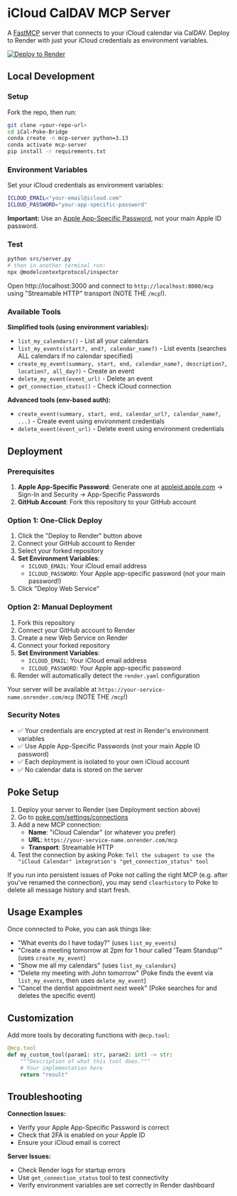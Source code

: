# iCloud CalDAV MCP Server

A [FastMCP](https://github.com/jlowin/fastmcp) server that connects to your iCloud calendar via CalDAV. Deploy to Render with just your iCloud credentials as environment variables.

[![Deploy to Render](https://render.com/images/deploy-to-render-button.svg)](https://render.com/deploy?repo=https://github.com/josejacas/iCal-Poke-Bridge)

## Local Development

### Setup

Fork the repo, then run:

```bash
git clone <your-repo-url>
cd iCal-Poke-Bridge
conda create -n mcp-server python=3.13
conda activate mcp-server
pip install -r requirements.txt
```

### Environment Variables

Set your iCloud credentials as environment variables:

```bash
ICLOUD_EMAIL="your-email@icloud.com"
ICLOUD_PASSWORD="your-app-specific-password"
```

**Important:** Use an [Apple App-Specific Password](https://support.apple.com/en-us/HT204397), not your main Apple ID password.

### Test

```bash
python src/server.py
# then in another terminal run:
npx @modelcontextprotocol/inspector
```

Open http://localhost:3000 and connect to `http://localhost:8000/mcp` using "Streamable HTTP" transport (NOTE THE `/mcp`!).

### Available Tools

**Simplified tools (using environment variables):**
- `list_my_calendars()` - List all your calendars
- `list_my_events(start?, end?, calendar_name?)` - List events (searches ALL calendars if no calendar specified)
- `create_my_event(summary, start, end, calendar_name?, description?, location?, all_day?)` - Create an event
- `delete_my_event(event_url)` - Delete an event
- `get_connection_status()` - Check iCloud connection

**Advanced tools (env-based auth):**
- `create_event(summary, start, end, calendar_url?, calendar_name?, ...)` - Create event using environment credentials
- `delete_event(event_url)` - Delete event using environment credentials

## Deployment

### Prerequisites

1. **Apple App-Specific Password**: Generate one at [appleid.apple.com](https://appleid.apple.com) → Sign-In and Security → App-Specific Passwords
2. **GitHub Account**: Fork this repository to your GitHub account

### Option 1: One-Click Deploy
1. Click the "Deploy to Render" button above
2. Connect your GitHub account to Render
3. Select your forked repository
4. **Set Environment Variables**:
   - `ICLOUD_EMAIL`: Your iCloud email address
   - `ICLOUD_PASSWORD`: Your Apple app-specific password (not your main password!)
5. Click "Deploy Web Service"

### Option 2: Manual Deployment
1. Fork this repository
2. Connect your GitHub account to Render
3. Create a new Web Service on Render
4. Connect your forked repository
5. **Set Environment Variables**:
   - `ICLOUD_EMAIL`: Your iCloud email address  
   - `ICLOUD_PASSWORD`: Your Apple app-specific password
6. Render will automatically detect the `render.yaml` configuration

Your server will be available at `https://your-service-name.onrender.com/mcp` (NOTE THE `/mcp`!)

### Security Notes
- ✅ Your credentials are encrypted at rest in Render's environment variables
- ✅ Use Apple App-Specific Passwords (not your main Apple ID password)
- ✅ Each deployment is isolated to your own iCloud account
- ✅ No calendar data is stored on the server

## Poke Setup

1. Deploy your server to Render (see Deployment section above)
2. Go to [poke.com/settings/connections](https://poke.com/settings/connections)
3. Add a new MCP connection:
   - **Name**: "iCloud Calendar" (or whatever you prefer)
   - **URL**: `https://your-service-name.onrender.com/mcp`
   - **Transport**: Streamable HTTP
4. Test the connection by asking Poke: `Tell the subagent to use the "iCloud Calendar" integration's "get_connection_status" tool`

If you run into persistent issues of Poke not calling the right MCP (e.g. after you've renamed the connection), you may send `clearhistory` to Poke to delete all message history and start fresh.

## Usage Examples

Once connected to Poke, you can ask things like:
- "What events do I have today?" (uses `list_my_events`)
- "Create a meeting tomorrow at 2pm for 1 hour called 'Team Standup'" (uses `create_my_event`)
- "Show me all my calendars" (uses `list_my_calendars`)
- "Delete my meeting with John tomorrow" (Poke finds the event via `list_my_events`, then uses `delete_my_event`)
- "Cancel the dentist appointment next week" (Poke searches for and deletes the specific event)

## Customization

Add more tools by decorating functions with `@mcp.tool`:

```python
@mcp.tool
def my_custom_tool(param1: str, param2: int) -> str:
    """Description of what this tool does."""
    # Your implementation here
    return "result"
```

## Troubleshooting

**Connection Issues:**
- Verify your Apple App-Specific Password is correct
- Check that 2FA is enabled on your Apple ID
- Ensure your iCloud email is correct

**Server Issues:**
- Check Render logs for startup errors
- Use `get_connection_status` tool to test connectivity
- Verify environment variables are set correctly in Render dashboard
